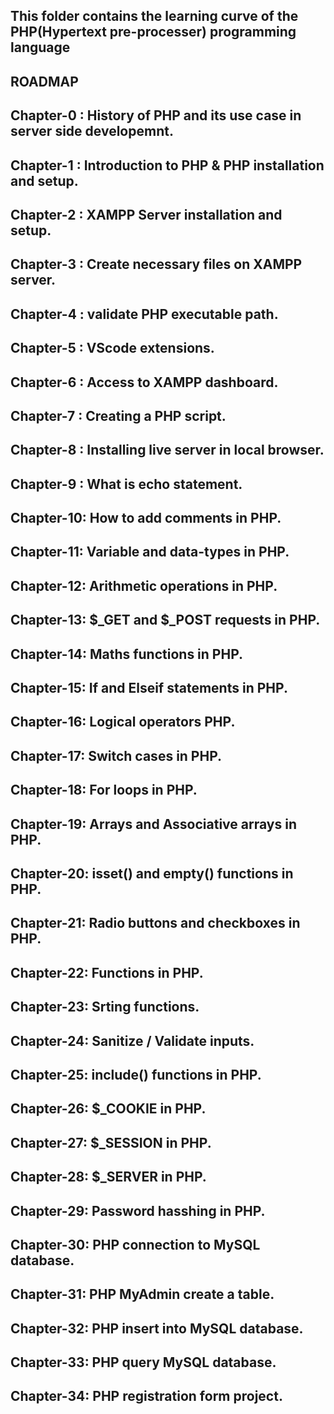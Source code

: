 ## This folder contains the learning curve of the PHP(Hypertext pre-processer) programming language ##

## ROADMAP ##

## Chapter-0 : History of PHP and its use case in server side developemnt.
## Chapter-1 : Introduction to PHP & PHP installation and setup.
## Chapter-2 : XAMPP Server installation and setup.
## Chapter-3 : Create necessary files on XAMPP server.
## Chapter-4 : validate PHP executable path.
## Chapter-5 : VScode extensions.
## Chapter-6 : Access to XAMPP dashboard.
## Chapter-7 : Creating a PHP script.
## Chapter-8 : Installing live server in local browser.
## Chapter-9 : What is echo statement.
## Chapter-10: How to add comments in PHP.
## Chapter-11: Variable and data-types in PHP.
## Chapter-12: Arithmetic operations in PHP.
## Chapter-13: $_GET and $_POST requests in PHP.
## Chapter-14: Maths functions in PHP.
## Chapter-15: If and Elseif statements in PHP.
## Chapter-16: Logical operators PHP.
## Chapter-17: Switch cases in PHP. 
## Chapter-18: For loops in PHP.
## Chapter-19: Arrays and Associative arrays in PHP.
## Chapter-20: isset() and empty() functions in PHP.
## Chapter-21: Radio buttons and checkboxes in PHP.
## Chapter-22: Functions in PHP.
## Chapter-23: Srting functions.
## Chapter-24: Sanitize / Validate inputs.
## Chapter-25: include() functions in PHP.
## Chapter-26: $_COOKIE in PHP.
## Chapter-27: $_SESSION in PHP.
## Chapter-28: $_SERVER in PHP.
## Chapter-29: Password hasshing in PHP.
## Chapter-30: PHP connection to MySQL database.
## Chapter-31: PHP MyAdmin create a table.
## Chapter-32: PHP insert into MySQL database.
## Chapter-33: PHP query MySQL database.
## Chapter-34: PHP registration form project.